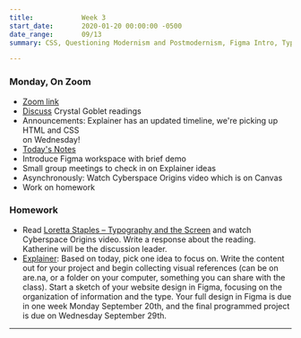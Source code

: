 ```yaml
---
title:            Week 3
start_date:       2020-01-20 00:00:00 -0500
date_range:       09/13
summary: CSS, Questioning Modernism and Postmodernism, Figma Intro, Typography on the Web

---
```


### Monday, On Zoom

- [Zoom link](https://zoom.us/j/7047994536?pwd=RThBZ0oyWHd5M2RZcmFNQUVwUFJHUT09) 
- [Discuss](https://paper.dropbox.com/doc/Penn-Art-of-Web-F21-Reading-Reflections--BR_4SSpLxJGaIzQD2F4I7D7RAQ-DPFsc5O6umbnRZ94cZyFY) Crystal Goblet readings
- Announcements: Explainer has an updated timeline, we're picking up HTML and CSS  
  on Wednesday!
- [Today's Notes](https://paper.dropbox.com/doc/Penn-Week-3a-Notes--BSQrfbmQS7DdCitfB8JWGFfBAQ-MOGEtPpB0zSC1R0VYF0Pw)
- Introduce Figma workspace with brief demo
- Small group meetings to check in on Explainer ideas
- Asynchronously: Watch Cyberspace Origins video which is on Canvas
- Work on homework


### Homework

- Read [Loretta Staples – Typography and the Screen](http://ci17.nikasimovich.com/assets/readings/staples-typography.pdf) and watch Cyberspace Origins video. Write a response about the reading. Katherine will be the discussion leader.
- [Explainer](/projects/explainer): Based on today, pick one idea to focus on. Write the content out for your project and begin collecting visual references (can be on are.na, or a folder on your computer, something you can share with the class). Start a sketch of your website design in Figma, focusing on the organization of information and the type. Your full design in Figma is due in one week Monday September 20th, and the final programmed project is due on Wednesday September 29th.

---
